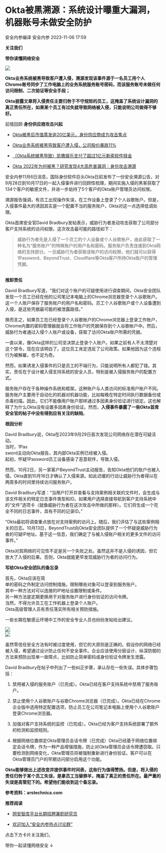 #  Okta被黑溯源：系统设计曝重大漏洞，机器账号未做安全防护   
安全内参编译  安全内参   2023-11-06 17:59  
  
**关注我们**  
  
  
**带你读懂网络安全**  
  
  
![](https://mmbiz.qpic.cn/sz_mmbiz_jpg/FzZb53e8g7uiaA3eJdGibH8lWvjkRgaicMjzKVNXfBxRlO4qvmMPiavnIsRicnjGiaTzzPBLUgAdsAOqnlysKIQVMm8w/640?wx_fmt=jpeg&wxfrom=5&wx_lazy=1&wx_co=1 "")  
  
  
**Okta业务系统被黑导致客户遭入侵，溯源发现该事件源于一名员工用个人Chrome账号同步了工作电脑上的业务系统服务账号密码，而该服务账号未做任何访问限制、二次验证等安全手段；**  
  
  
**Okta披露文章将入侵责任主要归咎于不守规矩的员工，这掩盖了系统设计漏洞的真正责任所在，如果某个员工有过失就导致网络被入侵，只能说明公司做得不够好。**  
  
前情回顾·**身份供应商攻击兴起**  
- [Okta被黑后市值蒸发逾20亿美元，身份供应商成为攻击焦点](http://mp.weixin.qq.com/s?__biz=MzI4NDY2MDMwMw==&mid=2247510109&idx=1&sn=4831a052c626320188d963c5b3eb51ee&chksm=ebfaef7ddc8d666bacc265636b5c3e5bc19936c05bf38e8bbfb8683a42e202ae70822e4ca129&scene=21#wechat_redirect)  
  
  
- [Okta业务系统被黑导致客户遭入侵，公司股价暴跌11%](http://mp.weixin.qq.com/s?__biz=MzI4NDY2MDMwMw==&mid=2247510095&idx=1&sn=0c8c8c42c612a4a4b4690ba09514fa71&chksm=ebfaef6fdc8d6679faae3c5f10eaa14cf31ad2cc646d294001a6438b289e176bebea510adabc&scene=21#wechat_redirect)  
  
  
- [（Okta系统被黑导致）凯撒娱乐支付了超过1亿元勒索软件赎金](http://mp.weixin.qq.com/s?__biz=MzI4NDY2MDMwMw==&mid=2247509799&idx=1&sn=995f6fba9bd5c442b4e1eef110b64080&chksm=ebfae007dc8d69116422177d29f2ec96b33dbf2435ca28e1d6b15af10fbd4a25c150bd1ec181&scene=21#wechat_redirect)  
  
  
- [Okta 2022年为何被黑？研究发现4大高危害漏洞｜身份攻击溯源](http://mp.weixin.qq.com/s?__biz=MzI4NDY2MDMwMw==&mid=2247504520&idx=1&sn=cb049fa04dcc2db31f3380de3f8f0a82&chksm=ebfa95a8dc8d1cbe9b664fc6471fdb891ec3b126ffa19597806b85fafa68df2dac7407833cbe&scene=21#wechat_redirect)  
  
  
  
  
安全内参11月6日消息，国际身份软件巨头Okta日前发布了一份安全溯源公告，对9月28日到10月17日的一起入侵事件进行回顾性梳理，期间实施入侵的黑客获取了134个客户的敏感文件，并进一步劫持了5个客户的Okta账户管理员访问权限。  
  
溯源报告强调，有员工出现操作失误，在工作设备上登录了个人谷歌账户。但是，入侵事件最大的诱因其实是一个配置不当的服务账户，Okta对这一点选择低调处理。  
  
Okta首席安全官David Bradbury发帖表示，威胁行为者发动攻击获取了公司部分客户支持系统的访问权限，这次攻击最可能的路径如下：  
> 威胁行为者先是入侵了一个员工的个人设备或个人谷歌账户，由此获取了一种名为“服务账户”的特殊账户的用户名和密码。服务账户负责连接到Okta网络的支持部分。一旦威胁行为者获取该账户的访问权限，他们就可以获得1Password、BeyondTrust、Cloudflare等Okta客户所持Okta账户的管理凭据。  
‍  
  
  
  
  
**推卸责任**  
  
  
  
David Bradbury写道，“我们对这个账户的可疑使用进行调查期间，Okta安全团队发现一个员工已经在他的公司笔记本电脑上的Chrome浏览器登录个人谷歌账户。这一个人账户保存了服务账户的用户名和密码。员工个人谷歌账户或个人设备遭到入侵，是这些凭据最可能的被泄露路径。”  
  
换而言之，如果员工在已经登录个人谷歌账户的Chrome浏览器上登录工作账户，Chrome内置的密码管理器就会将工作账户的凭据保存到个人谷歌帐户中。然后，威胁行为者通过入侵个人账户或设备，获取了访问Okta账户所需的凭据。  
  
一直以来，像Okta这样的公司坚决禁止登录个人账户。如果之前有人不太清楚对这个禁令，现在应该明白了。这位员工肯定违反了公司政策。如果他因为这个违规行为被解雇，也不足为奇。  
  
然而，如果诱发入侵事件的只是员工的不端行为，只能说明所有人都犯了错。其实，责任在于设计被入侵支持系统的安全人员，特别是被入侵服务账户的配置方式。  
  
服务账户存在于各种操作系统和框架。这种账户与人类访问的标准用户账户不同。服务账户主要用于自动化的机器对机器功能，比如每晚在特定时间执行数据备份或杀毒扫描。因此，它们不能像用户账户那样通过多因素身份验证进行锁定。这也解释了为什么Okta没有设置多因素身份验证。然而，**入侵事件暴露了一些Okta首席安全官的帖子中没有得到应有关注的缺陷**。  
  
  
**根因分析**  
  
  
  
David Bradbury说，Okta在2023年9月29日首次发现公司网络存在潜在可疑活动。  
当时，1Pas  
sword主动向Okta报告，其内部Okta实例已经被入侵。  
起初，怀疑1Password员工设备感染了恶意软件，导致入侵。  
  
然而，10月2日，另一家客户BeyondTrust主动报告，告知Okta他们的账户也被入侵。Okta直到10月16日才确认了入侵来源。如此迟缓的行动让威胁行为者得以在两周多的时间里持续访问服务账户。  
  
David Bradbury写道：“当用户打开并查看与支持案例相关联的文件时，会生成与该文件相关的特定日志事件类型和ID。如果用户选择直接导航到客户支持系统中的“文件”选项卡（就像威胁行为者在这次攻击中所做的那样）。它们将生成一个完全不同的日志事件，具有不同的记录ID。”  
  
“Okta最初将调查重点放在对支持案例的访问上。随后，我们评估了与这些案例相关的日志。10月13日，BeyondTrust向Okta安全团队提供了一个怀疑是威胁行为者的可疑IP地址。基于这一信息，我们确定了与被入侵账户相关的更多文件的访问事件。”  
  
Okta对其网络的可见性不足是另一个失败之处。虽然这并不是入侵的诱因，但它放大了入侵的后果。否则，Okta就能更早发现威胁行为者的访问行为。  
  
  
**写给Okta安全团队的备忘录**  
  
  
首先，Okta应该在简  
单的密码之外制定访问控制措施，限制哪些对象可以登录到服务账户。  
其中一种方法对可以连接的IP地址设置限制或条件。  
另一种方法是定期更换用于对服务账户进行身份验证的访问令牌。  
当然，不得允许员工在工作机器上登录个人账户。  
Okta高级管理人员有责任落实所有相关预防措施。  
  
  
一些长期在敏感云环境中工作的安全专业人员也纷纷发帖给出建议。  
  
![](https://mmbiz.qpic.cn/sz_mmbiz_png/FzZb53e8g7tzEmTHssz55ChUGe3F9F8mx9wekmwUicSfJ2dhcXOEfyPpsIAOia1icKygia42XSbJZyxlYRD94AyicxA/640?wx_fmt=png "")  
![](https://mmbiz.qpic.cn/sz_mmbiz_png/FzZb53e8g7tzEmTHssz55ChUGe3F9F8mNMm8EtwCPfF2LZ4Nia9e7NPwGZ6D6bfd9ib5TyLfnTJ2qFD1jcaw64Uw/640?wx_fmt=png "")  
  
  
虽然零信任安全方法有时被过度使用，但它的大原则是正确的。假设你的网络已经被入侵，希望通过设计防止任何不安全事件。企业应该使用分层设计、纵深防御的方法来预防出现单一故障点，比如防止简单密码或身份验证令牌发生泄露。  
  
David Bradbury在帖子中列出了一些纠正步骤，承认存在一些失误。具体步骤包括：  
  
1. 禁用被入侵的服务账户（已完成）。Okta已经在客户支持系统中禁用了服务账户。  
  
2. 禁止使用个人谷歌账户与谷歌Chrome浏览器（已完成）。Okta已经在Chrome 企业版中选用特定配置选项，防止员工在公司笔记本电脑上使用个人谷歌账户登录Chrome浏览器。  
  
3. 加强对客户支持系统的监控（已完成）。Okta已经为客户支持系统部署了额外的检测和监控规则。  
  
4. 根据网络位置绑定Okta管理员会话令牌（已完成）Okta已经基于网络位置绑定会话令牌，作为一种产品增强措施，防止对Okta管理员会话令牌遭窃取。只要检测到网络变化，Okta管理员将被强制重新进行身份验证。客户可以在Okta管理员门户的早期访问部分启用这个功能。  
  
**Okta能够做出上述改变并提供事件时间表，这些行为值得赞扬。但是，将入侵的责任归咎于某个员工失误，是拿员工当替罪羊，掩盖了真正的责任所在。最严重的失误是高管犯下的。希望他们能收到这个备忘录。**  
  
  
**参考资料：arstechnica.com**  
  
  
**推荐阅读**  
- [网安智库平台长期招聘兼职研究员](http://mp.weixin.qq.com/s?__biz=MzI4NDY2MDMwMw==&mid=2247499450&idx=2&sn=2da3ca2e0b4d4f9f56ea7f7579afc378&chksm=ebfab99adc8d308c3ba6e7a74bd41beadf39f1b0e38a39f7235db4c305c06caa49ff63a0cc1d&scene=21#wechat_redirect)  
  
  
- [欢迎加入“安全内参热点讨论群”](https://mp.weixin.qq.com/s?__biz=MzI4NDY2MDMwMw==&mid=2247501251&idx=1&sn=8b6ebecbe80c1c72317948494f87b489&chksm=ebfa82e3dc8d0bf595d039e75b446e14ab96bf63cf8ffc5d553b58248dde3424fb18e6947440&token=525430415&lang=zh_CN&scene=21#wechat_redirect)  
  
  
  
  
  
  
  
点击下方卡片关注我们，  
  
带你一起读懂网络安全 ↓  
  
  
  
  

